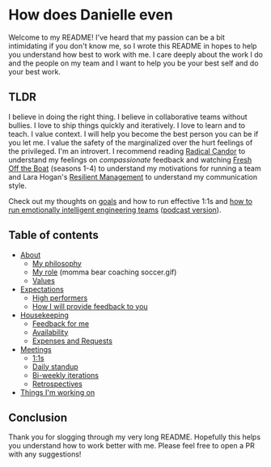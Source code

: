# How does Danielle even

Welcome to my README! I've heard that my passion can be a bit intimidating if you don't know me, so I wrote this README in hopes to help you understand how best to work with me. I care deeply about the work I do and the people on my team and I want to help you be your best self and do your best work.

## TLDR
I believe in doing the right thing. I believe in collaborative teams without bullies. I love to ship things quickly and iteratively. I love to learn and to teach. I value context. I will help you become the best person you can be if you let me. I value the safety of the marginalized over the hurt feelings of the privileged. I'm an introvert. I recommend reading [Radical Candor](https://www.blinkist.com/en/books/radical-candor-en/) to understand my feelings on *compassionate* feedback and watching [Fresh Off the Boat](https://en.wikipedia.org/wiki/Fresh_Off_the_Boat) (seasons 1-4) to understand my motivations for running a team and Lara Hogan's [Resilient Management](https://abookapart.com/products/resilient-management) to understand my communication style.

Check out my thoughts on [goals](https://medium.com/@tsunamino/setting-goals-with-your-engineers-that-dont-completely-suck-cb76b87e4275) and how to run effective 1:1s and [how to run emotionally intelligent engineering teams](https://pbell.wistia.com/medias/k8htv3947p) ([podcast version](https://fellow.app/supermanagers/danielle-leong-github-ask-versus-guess-culture/)). 

## Table of contents
- [About](docs/about.md)
  - [My philosophy](docs/about.md#my-philosophy)
  - [My role](docs/about.md#my-role) (momma bear coaching soccer.gif)
  - [Values](docs/about.md#values)
- [Expectations](docs/expectations.md#expectations) 
  - [High performers](docs/expectations.md#high-performers)
  - [How I will provide feedback to you](docs/expectations.md#how-i-will-provide-feedback-to-you)
- [Housekeeping](docs/housekeeping.md)
  - [Feedback for me](docs/housekeeping.md#feedback-for-me)
  - [Availability](docs/housekeeping.md#availability)
  - [Expenses and Requests](docs/housekeeping.md#expenses-and-requests)
- [Meetings](docs/meetings.md)
  - [1:1s](docs/meetings.md#11s)
  - [Daily standup](docs/meetings.md#daily-standup)
  - [Bi-weekly iterations](docs/meetings.md#biweekly-iterations)
  - [Retrospectives](docs/meetings.md#retrospectives)
- [Things I'm working on](docs/about.md#things-im-working-on)


## Conclusion

Thank you for slogging through my very long README. Hopefully this helps you understand how to work better with me. Please feel free to open a PR with any suggestions!
